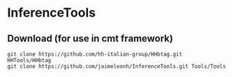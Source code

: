 # InferenceTools

## Download (for use in cmt framework)

```
git clone https://github.com/hh-italian-group/HHbtag.git HHTools/HHbtag
git clone https://github.com/jaimeleonh/InferenceTools.git Tools/Tools
```
